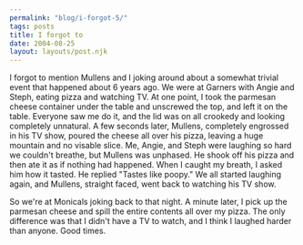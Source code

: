 ```yaml
---
permalink: "blog/i-forgot-5/"
tags: posts
title: I forgot to
date: 2004-08-25
layout: layouts/post.njk
---
```


I forgot to mention Mullens and I joking around about a somewhat trivial event that happened about 6 years ago. We were at Garners with Angie and Steph, eating pizza and watching TV. At one point, I took the parmesan cheese container under the table and unscrewed the top, and left it on the table. Everyone saw me do it, and the lid was on all crookedy and looking completely unnatural. A few seconds later, Mullens, completely engrossed in his TV show, poured the cheese all over his pizza, leaving a huge mountain and no visable slice. Me, Angie, and Steph were laughing so hard we couldn't breathe, but Mullens was unphased. He shook off his pizza and then ate it as if nothing had happened. When I caught my breath, I asked him how it tasted. He replied "Tastes like poopy." We all started laughing again, and Mullens, straight faced, went back to watching his TV show.

So we're at Monicals joking back to that night. A minute later, I pick up the parmesan cheese and spill the entire contents all over my pizza. The only difference was that I didn't have a TV to watch, and I think I laughed harder than anyone. Good times.